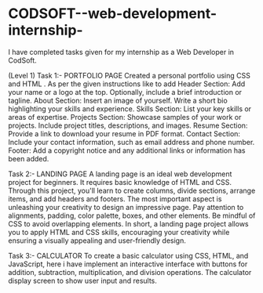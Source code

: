 # CODSOFT--web-development-internship-
I have completed tasks given for my internship as a Web Developer in CodSoft. 

(Level 1)
Task 1:- PORTFOLIO PAGE 
Created a personal portfolio using CSS and HTML .  As per the given instructions like to add Header Section: Add your name or a logo at the top. Optionally, include a brief introduction or tagline. About Section: Insert an image of yourself. Write a short bio highlighting your skills and experience. Skills Section: List your key skills or areas of expertise. Projects Section: Showcase samples of your work or projects. Include project titles, descriptions, and images. Resume Section: Provide a link to download your resume in PDF format. Contact Section: Include your contact information, such as email address and phone number. Footer: Add a copyright notice and any additional links or information has been added. 

Task 2:- LANDING PAGE 
A landing page is an ideal web development project for beginners. It requires basic knowledge of HTML and CSS. Through this project, you'll learn to create columns, divide sections, arrange items, and add headers and footers. The most important aspect is unleashing your creativity to design an impressive page. Pay attention to alignments, padding, color palette, boxes, and other elements. Be mindful of CSS to avoid overlapping elements. In short, a landing page project allows you to apply HTML and CSS skills, encouraging your creativity while ensuring a visually appealing and user-friendly design.

Task 3:- CALCULATOR 
To create a basic calculator using CSS, HTML, and JavaScript, here i have  implement an interactive interface with buttons for addition, subtraction, multiplication, and division operations. The calculator  display screen to show user input and results. 

